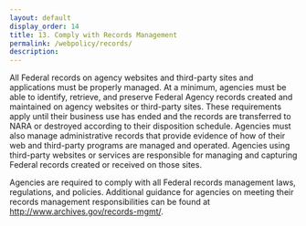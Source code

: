 ```yaml
---
layout: default
display_order: 14
title: 13. Comply with Records Management
permalink: /webpolicy/records/
description:
---
```

All Federal records on agency websites and third-party sites and applications must be properly managed. At a minimum, agencies must be able to identify, retrieve, and preserve Federal Agency records created and maintained on agency websites or third-party sites. These requirements apply until their business use has ended and the records are transferred to NARA or destroyed according to their disposition schedule. Agencies must also manage administrative records that provide evidence of how of their web and third-party programs are managed and operated. Agencies using third-party websites or services are responsible for managing and capturing Federal records created or received on those sites. 

Agencies are required to comply with all Federal records management laws, regulations, and policies. Additional guidance for agencies on meeting their records management responsibilities can be found at http://www.archives.gov/records-mgmt/. 

